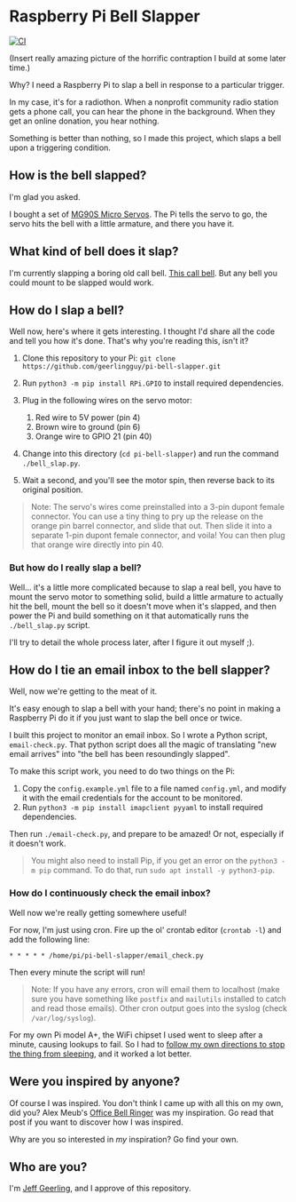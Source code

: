 # Raspberry Pi Bell Slapper

[![CI](https://github.com/geerlingguy/pi-bell-slapper/workflows/CI/badge.svg)](https://github.com/geerlingguy/pi-bell-slapper/actions?query=workflow%3ACI)

(Insert really amazing picture of the horrific contraption I build at some later time.)

Why? I need a Raspberry Pi to slap a bell in response to a particular trigger.

In my case, it's for a radiothon. When a nonprofit community radio station gets a phone call, you can hear the phone in the background. When they get an online donation, you hear nothing.

Something is better than nothing, so I made this project, which slaps a bell upon a triggering condition.

## How is the bell slapped?

I'm glad you asked.

I bought a set of [MG90S Micro Servos](https://amzn.to/2I6sZSC). The Pi tells the servo to go, the servo hits the bell with a little armature, and there you have it.

## What kind of bell does it slap?

I'm currently slapping a boring old call bell. [This call bell](https://amzn.to/3iCUL5F). But any bell you could mount to be slapped would work.

## How do I slap a bell?

Well now, here's where it gets interesting. I thought I'd share all the code and tell you how it's done. That's why you're reading this, isn't it?

  1. Clone this repository to your Pi: `git clone https://github.com/geerlingguy/pi-bell-slapper.git`
  1. Run `python3 -m pip install RPi.GPIO` to install required dependencies.
  1. Plug in the following wires on the servo motor:

     1. Red wire to 5V power (pin 4)
     1. Brown wire to ground (pin 6)
     1. Orange wire to GPIO 21 (pin 40)

  1. Change into this directory (`cd pi-bell-slapper`) and run the command `./bell_slap.py`.
  1. Wait a second, and you'll see the motor spin, then reverse back to its original position.

> Note: The servo's wires come preinstalled into a 3-pin dupont female connector. You can use a tiny thing to pry up the release on the orange pin barrel connector, and slide that out. Then slide it into a separate 1-pin dupont female connector, and voila! You can then plug that orange wire directly into pin 40.

### But how do I really slap a bell?

Well... it's a little more complicated because to slap a real bell, you have to mount the servo motor to something solid, build a little armature to actually hit the bell, mount the bell so it doesn't move when it's slapped, and then power the Pi and build something on it that automatically runs the `./bell_slap.py` script.

I'll try to detail the whole process later, after I figure it out myself ;).

## How do I tie an email inbox to the bell slapper?

Well, now we're getting to the meat of it.

It's easy enough to slap a bell with your hand; there's no point in making a Raspberry Pi do it if you just want to slap the bell once or twice.

I built this project to monitor an email inbox. So I wrote a Python script, `email-check.py`. That python script does all the magic of translating "new email arrives" into "the bell has been resoundingly slapped".

To make this script work, you need to do two things on the Pi:

  1. Copy the `config.example.yml` file to a file named `config.yml`, and modify it with the email credentials for the account to be monitored.
  2. Run `python3 -m pip install imapclient pyyaml` to install required dependencies.

Then run `./email-check.py`, and prepare to be amazed! Or not, especially if it doesn't work.

> You might also need to install Pip, if you get an error on the `python3 -m pip` command. To do that, run `sudo apt install -y python3-pip`.

### How do I continuously check the email inbox?

Well now we're really getting somewhere useful!

For now, I'm just using cron. Fire up the ol' crontab editor (`crontab -l`) and add the following line:

```
* * * * * /home/pi/pi-bell-slapper/email_check.py
```

Then every minute the script will run!

> Note: If you have any errors, cron will email them to localhost (make sure you have something like `postfix` and `mailutils` installed to catch and read those emails). Other cron output goes into the syslog (check `/var/log/syslog`).

For my own Pi model A+, the WiFi chipset I used went to sleep after a minute, causing lookups to fail. So I had to [follow my own directions to stop the thing from sleeping](https://www.jeffgeerling.com/blogs/jeff-geerling/edimax-ew-7811un-tenda-w311mi-wifi-raspberry-pi), and it worked a lot better.

## Were you inspired by anyone?

Of course I was inspired. You don't think I came up with all this on my own, did you? Alex Meub's [Office Bell Ringer](https://alexmeub.com/office-bell-ringer/) was my inspiration. Go read that post if you want to discover how I was inspired.

Why are you so interested in _my_ inspiration? Go find your own.

## Who are you?

I'm [Jeff Geerling](https://www.jeffgeerling.com), and I approve of this repository.
